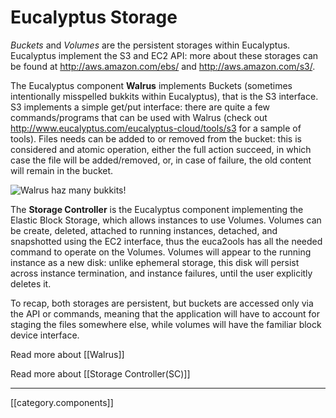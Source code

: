 # Eucalyptus Storage
_Buckets_ and _Volumes_ are the persistent storages within Eucalyptus.
Eucalyptus implement the S3 and EC2 API: more about these storages can be
found at http://aws.amazon.com/ebs/ and http://aws.amazon.com/s3/.

The Eucalyptus component **Walrus** implements Buckets (sometimes intentionally misspelled
bukkits within Eucalyptus), that is the S3 interface. S3 implements a
simple get/put interface: there are quite a few commands/programs that can
be used with Walrus (check out
http://www.eucalyptus.com/eucalyptus-cloud/tools/s3 for a sample of
tools). Files needs can be added to or removed from the bucket: this is
considered and atomic operation, either the full action succeed, in which
case the file will be added/removed, or, in case of failure, the old
content will remain in the bucket.

![Walrus haz many bukkits!](http://i45.photobucket.com/albums/f75/basilsblog/lolcatz/01-i-has-a-bucket.jpg)

The **Storage Controller** is the Eucalyptus component implementing the
Elastic Block Storage, which allows instances to use Volumes. Volumes can
be create, deleted, attached to running instances, detached, and
snapshotted using the EC2 interface, thus the euca2ools has all the needed
command to operate on the Volumes. Volumes will appear to the running
instance as a new disk: unlike ephemeral storage, this disk will persist
across instance termination, and instance failures, until the user
explicitly deletes it. 

To recap, both storages are persistent, but buckets are accessed only via
the API or commands, meaning that the application will have to account for
staging the files somewhere else, while volumes will have the familiar
block device interface.

Read more about [[Walrus]]

Read more about [[Storage Controller(SC)]]

*****

[[category.components]]